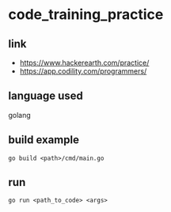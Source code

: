 # code_training_practice

## link

- https://www.hackerearth.com/practice/
- https://app.codility.com/programmers/

## language used

golang

## build example

```
go build <path>/cmd/main.go
```

## run

```
go run <path_to_code> <args>
```
